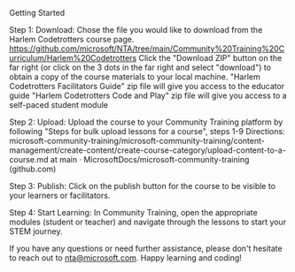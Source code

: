Getting Started

Step 1: Download: Chose the file you would like to download from the Harlem Codetrotters course page. https://github.com/microsoft/NTA/tree/main/Community%20Training%20Curriculum/Harlem%20Codetrotters
Click the "Download ZIP" button on the far right (or click on the 3 dots in the far right and select "download") to obtain a copy of the course materials to your local machine.
  "Harlem Codetrotters Facilitators Guide" zip file will give you access to the educator guide
  "Harlem Codetrotters Code and Play" zip file will give you access to a self-paced student module

Step 2: Upload: Upload the course to your Community Training platform by following "Steps for bulk upload lessons for a course", steps 1-9
Directions: microsoft-community-training/microsoft-community-training/content-management/create-content/create-course-category/upload-content-to-a-course.md at main · MicrosoftDocs/microsoft-community-training (github.com)

Step 3: Publish: Click on the publish button for the course to be visible to your learners or facilitators.

Step 4: Start Learning: In Community Training, open the appropriate modules (student or teacher) and navigate through the lessons to start your STEM journey.

If you have any questions or need further assistance, please don't hesitate to reach out to nta@microsoft.com. Happy learning and coding!
